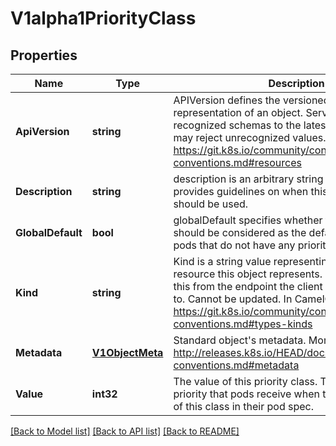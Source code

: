 # V1alpha1PriorityClass

## Properties
Name | Type | Description | Notes
------------ | ------------- | ------------- | -------------
**ApiVersion** | **string** | APIVersion defines the versioned schema of this representation of an object. Servers should convert recognized schemas to the latest internal value, and may reject unrecognized values. More info: https://git.k8s.io/community/contributors/devel/api-conventions.md#resources | [optional] [default to null]
**Description** | **string** | description is an arbitrary string that usually provides guidelines on when this priority class should be used. | [optional] [default to null]
**GlobalDefault** | **bool** | globalDefault specifies whether this PriorityClass should be considered as the default priority for pods that do not have any priority class. | [optional] [default to null]
**Kind** | **string** | Kind is a string value representing the REST resource this object represents. Servers may infer this from the endpoint the client submits requests to. Cannot be updated. In CamelCase. More info: https://git.k8s.io/community/contributors/devel/api-conventions.md#types-kinds | [optional] [default to null]
**Metadata** | [**V1ObjectMeta**](v1.ObjectMeta.md) | Standard object&#39;s metadata. More info: http://releases.k8s.io/HEAD/docs/devel/api-conventions.md#metadata | [optional] [default to null]
**Value** | **int32** | The value of this priority class. This is the actual priority that pods receive when they have the name of this class in their pod spec. | [default to null]

[[Back to Model list]](../README.md#documentation-for-models) [[Back to API list]](../README.md#documentation-for-api-endpoints) [[Back to README]](../README.md)


